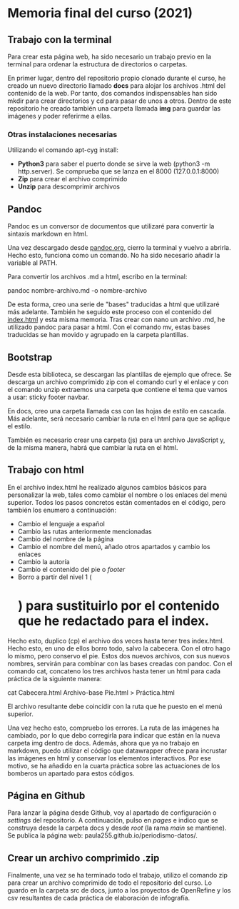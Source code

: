 # Memoria final del curso (2021)

## Trabajo con la terminal

Para crear esta página web, ha sido necesario un trabajo previo en la terminal para ordenar la estructura de directorios o carpetas.

En primer lugar, dentro del repositorio propio clonado durante el curso, he creado un nuevo directorio llamado **docs** para alojar los archivos .html del contenido de la web. Por tanto, dos comandos indispensables han sido mkdir para crear directorios y cd para pasar de unos a otros. Dentro de este repositorio he creado también una carpeta llamada **img** para guardar las imágenes y poder referirme a ellas.

### Otras instalaciones necesarias

Utilizando el comando apt-cyg install:

- **Python3** para saber el puerto donde se sirve la web (python3 -m http.server). Se comprueba que se lanza en el 8000 (127.0.0.1:8000)
- **Zip** para crear el archivo comprimido
- **Unzip** para descomprimir archivos

## Pandoc

Pandoc es un conversor de documentos que utilizaré para convertir la sintaxis markdown en html.

Una vez descargado desde [pandoc.org](https://pandoc.org/), cierro la terminal y vuelvo a abrirla. Hecho esto, funciona como un comando. No ha sido necesario añadir la variable al PATH.

Para convertir los archivos .md a html, escribo en la terminal:

pandoc nombre-archivo.md -o nombre-archivo

De esta forma, creo una serie de "bases" traducidas a html que utilizaré más adelante. También he seguido este proceso con el contenido del [index.html](index.html) y esta misma memoria. Tras crear con nano un archivo .md, he utilizado pandoc para pasar a html. Con el comando mv, estas bases traducidas se han movido y agrupado en la carpeta plantillas.

## Bootstrap

Desde esta biblioteca, se descargan las plantillas de ejemplo que ofrece. Se descarga un archivo comprimido zip con el comando curl y el enlace y con el comando unzip extraemos una carpeta que contiene el tema que vamos a usar: sticky footer navbar.

En docs, creo una carpeta llamada css con las hojas de estilo en cascada. Más adelante, será necesario cambiar la ruta en el html para que se aplique el estilo.

También es necesario crear una carpeta (js) para un archivo JavaScript y, de la misma manera, habrá que cambiar la ruta en el html.

## Trabajo con html

En el archivo index.html he realizado algunos cambios básicos para personalizar la web, tales como cambiar el nombre o los enlaces del menú superior. Todos los pasos concretos están comentados en el código, pero también los enumero a continuación:

- Cambio el lenguaje a español
- Cambio las rutas anteriormente mencionadas
- Cambio del nombre de la página
- Cambio el nombre del menú, añado otros apartados y cambio los enlaces
- Cambio la autoría
- Cambio el contenido del pie o *footer*
- Borro a partir del nivel 1 (<h1>) para sustituirlo por el contenido que he redactado para el index.

Hecho esto, duplico (cp) el archivo dos veces hasta tener tres index.html. Hecho esto, en uno de ellos borro todo, salvo la cabecera. Con el otro hago lo mismo, pero conservo el pie. Estos dos nuevos archivos, con sus nuevos nombres, servirán para combinar con las bases creadas con pandoc. Con el comando cat, concateno los tres archivos hasta tener un html para cada práctica de la siguiente manera:

cat Cabecera.html Archivo-base Pie.html > Práctica.html

El archivo resultante debe coincidir con la ruta que he puesto en el menú superior.

Una vez hecho esto, compruebo los errores. La ruta de las imágenes ha cambiado, por lo que debo corregirla para indicar que están en la nueva carpeta img dentro de docs. Además, ahora que ya no trabajo en markdown, puedo utilizar el código que datawrapper ofrece para incrustar las imágenes en html y conservar los elementos interactivos. Por ese motivo, se ha añadido en la cuarta práctica sobre las actuaciones de los bomberos un apartado para estos códigos.

## Página en Github

Para lanzar la página desde Github, voy al apartado de configuración o *settings* del repositorio. A continuación, pulso en *pages* e indico que se construya desde la carpeta docs y desde *root* (la rama *main* se mantiene). Se publica la página web: paula255.github.io/periodismo-datos/.

## Crear un archivo comprimido .zip

Finalmente, una vez se ha terminado todo el trabajo, utilizo el comando zip para crear un archivo comprimido de todo el repositorio del curso. Lo guardo en la carpeta src de docs, junto a los proyectos de OpenRefine y los csv resultantes de cada práctica de elaboración de infografía.
